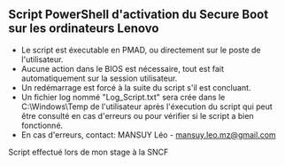## Script PowerShell d'activation du Secure Boot sur les ordinateurs Lenovo

- Le script est éxecutable en PMAD, ou directement sur le poste de l'utilisateur. 
- Aucune action dans le BIOS est nécessaire, tout est fait automatiquement sur la session utilisateur. 
- Un redémarrage est forcé à la suite du script s'il est concluant.
- Un fichier log nommé "Log_Script.txt" sera crée dans le C:\Windows\Temp de l'utilisateur après l'éxecution du script qui peut être consulté en cas d'erreurs ou pour vérifier si le script a bien fonctionné.
- En cas d'erreurs, contact: MANSUY Léo - mansuy.leo.mz@gmail.com

Script effectué lors de mon stage à la SNCF
